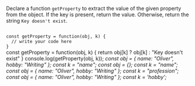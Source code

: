 Declare a function `getProperty` to
extract the value of
the given property
from the object.
If the key is present,
return the value.
Otherwise, return the string
`Key doesn't exist`.

<Editor lang="javascript" type="exercise" testMode="multipleInput">
<code>
const getProperty = function(obj, k) {
  // write your code here
}
</code>

<solution>
const getProperty = function(obj, k) {
  return obj[k] ? obj[k] : "Key doesn't exist"
}
</solution>

<testcases>
<caller>
console.log(getProperty(obj, k));
</caller>
<testcase>
<i>
const obj = {
  name: "Oliver",
  hobby: "Writing"
};
const k = "name";
</i>
</testcase>
<testcase>
<i>
const obj = {};
const k = "name";
</i>
</testcase>
<testcase>
<i>
const obj = {
  name: "Oliver",
  hobby: "Writing"
};
const k = "profession";
</i>
</testcase>
<testcase>
<i>
const obj = {
  name: "Oliver",
  hobby: "Writing"
};
const k = 'hobby';
</i>
</testcase>
</testcases>
</Editor>